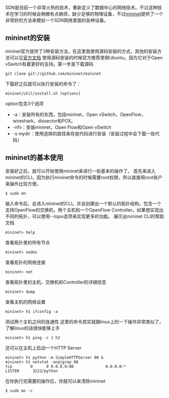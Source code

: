
SDN是目前一个非常火热的技术，重新定义了数据中心的网络技术。不过这种技术在学习的时候会稍微有点麻烦，缺少足够的物理设备，不过[mininet](http://mininet.org/)提供了一个非常好的方法来模拟一个SDN网络里面的各种设备。

mininet的安装
----
mininet官方提供了3种安装方法，在这里我使用源码安装的方式，其他的安装方法可以见[官方文档](http://mininet.org/download/)
使用源码安装的时候官方推荐使用Ubuntu，因为它对于Open vSwitch有着更好的支持。第一步是下载源码
```shell
git clone git://github.com/mininet/mininet
```
下载好之后就可以执行安装的命令了：
```shell
mininet/util/install.sh [options]
```
option包含3个选项
* -a：安装所有的东西，包括mininet，Open vSwitch，OpenFlow，wireshark，dissector和POX。
* -nfv：安装mininet，Open Flow和Open vSwitch
* -s mydir：使用选择的路径来存放代码进行安装（安装过程中会下载一些代码）

mininet的基本使用
----
安装好之后，就可以开始使用mininet来进行一些基本的操作了。
首先来进入mininet的CLI，因为执行mininet命令的时候需要root权限，所以直接用root账户来操作比较方便。
```shell
$ sudo mn
```
输入命令后，会进入mininet的CLI。并且创建出一个默认的拓扑结构，包含一个支持OpenFlow的交换机，两个主机和一个OpenFlow Controller。如果想实现出不同的拓扑，可以使用--topo选项来实现更多的功能。
展示出mininet CLI的帮助文档
```shell
mininet> help
```
查看拓扑里的所有节点
```shell
mininet> nodes
```
查看拓扑的网络连接
```shell
mininet> net
```
查看拓扑里的主机，交换机和Controller的详细信息
```shell
mininet> dump
```
查看主机的网络设置
```shell
mininet> h1 ifconfig -a
```
测试两个主机之间的连通性
这里的命令其实就跟linux上的一下操作非常类似了，了解linux的话很快能够上手
```shell
mininet> h1 ping -c 1 h2
```
还可以在主机上启动一个HTTP Server
```shell
mininet> h1 python -m SimpleHTTPServer 80 &
mininet> h1 netstat -anp|grep 80
tcp        0      0 0.0.0.0:80              0.0.0.0:*               LISTEN      3222/python
```
在你执行完需要的操作后，你就可以来清除mininet
```shell
$ sudo mn -c
```